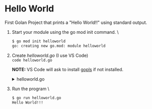 # Hello World

First Golan Project that prints a "Hello World!!" using standard output.

1. Start your module using the go mod init command. \
    ```bash
    $ go mod init helloworld
    go: creating new go.mod: module helloworld
    ```
2. Create *helloworld.go* (I use VS Code) \
   `code helloworld.go` 

   **NOTE:** VS Code will ask to install [gopls](https://pkg.go.dev/golang.org/x/tools/gopls) if not installed.

   <details><summary>helloworld.go</summary>
   
    ```go
    package main

    import "fmt"

    func main() {
        fmt.Println("Hello World!!!")
    }
    ```
   </details>

3. Run the program \
   ```bash
   $ go run helloworld.go
   Hello World!!!
   ```

